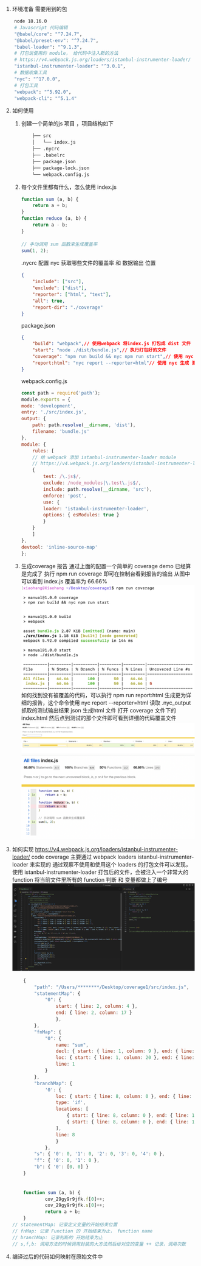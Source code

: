 1. 环境准备 需要用到的包
```bash
    node 18.16.0
    # Javascript 代码编辑
    "@babel/core": "^7.24.7",
    "@babel/preset-env": "^7.24.7",
    "babel-loader": "^9.1.3",
    # 打包说使用的 module， 给代码中注入新的方法
    # https://v4.webpack.js.org/loaders/istanbul-instrumenter-loader/
    "istanbul-instrumenter-loader": "^3.0.1",
    # 数据收集工具
    "nyc": "^17.0.0",
    # 打包工具
    "webpack": "^5.92.0",
    "webpack-cli": "^5.1.4"
```
2. 如何使用
   1. 创建一个简单的js 项目 ，项目结构如下 
        ```html
            ├── src
            │   └── index.js 
            ├── .nycrc
            ├── .babelrc
            ├── package.json
            ├── package-lock.json
            └── webpack.config.js
        ```
   2. 每个文件里都有什么，怎么使用 
        index.js 
        ```js
        function sum (a, b) {
            return a + b;
        }
        function reduce (a, b) {
            return a - b;
        }

        // 手动调用 sum 函数来生成覆盖率
        sum(1, 2);
        ```
        .nycrc 配置 nyc 获取哪些文件的覆盖率 和 数据输出 位置
        ```json
        {
            "include": ["src"],
            "exclude": ["dist"],
            "reporter": ["html", "text"],
            "all": true,
            "report-dir": "./coverage"
        }
        ```
        package.json
        ```json
        {
            "build": "webpack",// 使用webpack 将index.js 打包成 dist 文件
            "start": "node ./dist/bundle.js",// 执行打包好的文件
            "coverage": "npm run build && nyc npm run start",// 使用 nyc 执行 打包好的文件并抓取数据
            "report:html": "nyc report --reporter=html"// 使用 nyc 生成 测试报告
        }
        ```
        webpack.config.js
        ```js
        const path = require('path');
        module.exports = {
        mode: 'development',
        entry: './src/index.js',
        output: {
            path: path.resolve(__dirname, 'dist'),
            filename: 'bundle.js'
        },
        module: {
            rules: [
            // 给 webpack 添加 istanbul-instrumenter-loader module
            // https://v4.webpack.js.org/loaders/istanbul-instrumenter-loader/
            {
                test: /\.js$/,
                exclude: /node_modules|\.test\.js$/,
                include: path.resolve(__dirname, 'src'),
                enforce: 'post',
                use: {
                loader: 'istanbul-instrumenter-loader',
                options: { esModules: true }
                }
            }
            ]
        },
        devtool: 'inline-source-map'
        };
        ```
    3. 生成coverage 报告
       通过上面的配置一个简单的 coverage demo 已经算是完成了
       执行 npm run coverage 即可在控制台看到报告的输出
       从图中可以看到 index.js 覆盖率为 66.66%
       ![alt text](image-2.png)
       如何找到没有被覆盖的代码，可以执行 npm run report:html 生成更为详细的报告，这个命令使用 nyc report --reporter=html 读取 .nyc_output 抓取的测试输出结果 json 生成html 文件
       打开 coverage 文件下的 index.html 然后点到测试的那个文件即可看到详细的代码覆盖文件
       ![alt text](image-3.png)
       ![alt text](image-4.png)



3. 如何实现
   https://v4.webpack.js.org/loaders/istanbul-instrumenter-loader/
   code coverage 主要通过 webpack loaders istanbul-instrumenter-loader 来实现的
   通过观察不使用和使用这个 loaders 的打包文件可以发现，使用 istanbul-instrumenter-loader 打包后的文件，会被注入一个非常大的 function 将当前文件里所有的 function 判断 和 变量都做上了编号
    ![alt text](image-5.png)
    ```js
        {
            "path": "/Users/********/Desktop/coverage1/src/index.js",
            "statementMap": {
                "0": { 
                    start: { line: 2, column: 4 }, 
                    end: { line: 2, column: 17 } 
                    },
            },
            "fnMap": {
                "0": { 
                    name: "sum", 
                    decl: { start: { line: 1, column: 9 }, end: { line: 1, column: 12 } }, 
                    loc: { start: { line: 1, column: 20 }, end: { line: 3, column: 1 } }, 
                    line: 1 
                }
            },
            "branchMap": { 
                '0': { 
                    loc: { start: { line: 8, column: 0 }, end: { line: 10, column: 1 } }, 
                    type: 'if', 
                    locations: [
                        { start: { line: 8, column: 0 }, end: { line: 10, column: 1 } }, 
                        { start: { line: 8, column: 0 }, end: { line: 10, column: 1 } }
                    ], 
                    line: 8 
                    }
                },
            "s": { '0': 0, '1': 0, '2': 0, '3': 0, '4': 0 }, 
            "f": { '0': 0, '1': 0 }, 
            "b": { '0': [0, 0] }
        }


        function sum (a, b) { 
                cov_29gy9r9jfk.f[0]++; 
                cov_29gy9r9jfk.s[0]++; 
                return a + b; 
        } 
    // statementMap: 记录定义变量的开始结束位置
    // fnMap: 记录 Function 的 开始结束为止， function name
    // branchMap: 记录判断的 开始结束为止
    // s,f,b: 调用方法的时候调用封装的大方法然后给对应的变量 ++ 记录，调用次数
    ```
4. 编译过后的代码如何映射在原始文件中